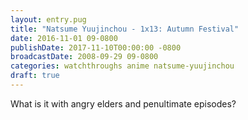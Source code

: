 ```yaml
---
layout: entry.pug
title: "Natsume Yuujinchou - 1x13: Autumn Festival"
date: 2016-11-01 09-0800
publishDate: 2017-11-10T00:00:00 -0800
broadcastDate: 2008-09-29 09-0800
categories: watchthroughs anime natsume-yuujinchou
draft: true
---
```


What is it with angry elders and penultimate episodes?
